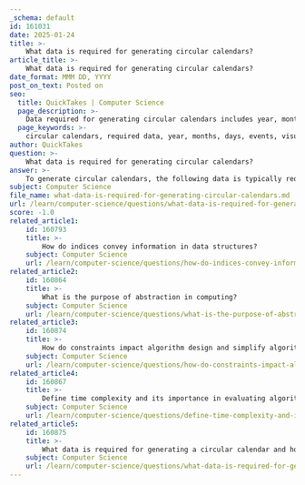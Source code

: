 ```yaml
---
_schema: default
id: 161031
date: 2025-01-24
title: >-
    What data is required for generating circular calendars?
article_title: >-
    What data is required for generating circular calendars?
date_format: MMM DD, YYYY
post_on_text: Posted on
seo:
  title: QuickTakes | Computer Science
  page_description: >-
    Data required for generating circular calendars includes year, months, days, events or activities, visual representation details, color coding, and user preferences.
  page_keywords: >-
    circular calendars, required data, year, months, days, events, visual representation, color coding, user preferences
author: QuickTakes
question: >-
    What data is required for generating circular calendars?
answer: >-
    To generate circular calendars, the following data is typically required:\n\n1. **Year**: The specific year for which the calendar is being created, as this determines the number of days in each month and any leap years.\n\n2. **Months**: A list of months in the year, usually represented as January through December. Each month will have a specific number of days associated with it.\n\n3. **Days**: The number of days in each month, which can vary (e.g., January has 31 days, February has 28 or 29 days depending on whether it's a leap year, etc.).\n\n4. **Events or Activities**: Any specific events, holidays, or activities that need to be marked on the calendar. This data can be organized by date and may include descriptions or categories for each event.\n\n5. **Visual Representation**: Information on how to visually represent the data in a circular format, including the number of layers (e.g., outer layer for months, inner layers for days, and additional layers for events).\n\n6. **Color Coding or Symbols**: If applicable, data on how to differentiate events or categories using colors or symbols for better visualization.\n\n7. **User Preferences**: Any specific preferences for the layout or design of the circular calendar, such as the size of the circles, spacing, and font styles.\n\nBy gathering this data, you can create a circular calendar that effectively visualizes the dates and associated events in a structured and aesthetically pleasing manner.
subject: Computer Science
file_name: what-data-is-required-for-generating-circular-calendars.md
url: /learn/computer-science/questions/what-data-is-required-for-generating-circular-calendars
score: -1.0
related_article1:
    id: 160793
    title: >-
        How do indices convey information in data structures?
    subject: Computer Science
    url: /learn/computer-science/questions/how-do-indices-convey-information-in-data-structures
related_article2:
    id: 160864
    title: >-
        What is the purpose of abstraction in computing?
    subject: Computer Science
    url: /learn/computer-science/questions/what-is-the-purpose-of-abstraction-in-computing
related_article3:
    id: 160874
    title: >-
        How do constraints impact algorithm design and simplify algorithms?
    subject: Computer Science
    url: /learn/computer-science/questions/how-do-constraints-impact-algorithm-design-and-simplify-algorithms
related_article4:
    id: 160867
    title: >-
        Define time complexity and its importance in evaluating algorithm efficiency.
    subject: Computer Science
    url: /learn/computer-science/questions/define-time-complexity-and-its-importance-in-evaluating-algorithm-efficiency
related_article5:
    id: 160875
    title: >-
        What data is required for generating a circular calendar and how is abstraction used in calendar algorithms?
    subject: Computer Science
    url: /learn/computer-science/questions/what-data-is-required-for-generating-a-circular-calendar-and-how-is-abstraction-used-in-calendar-algorithms
---
```


&nbsp;